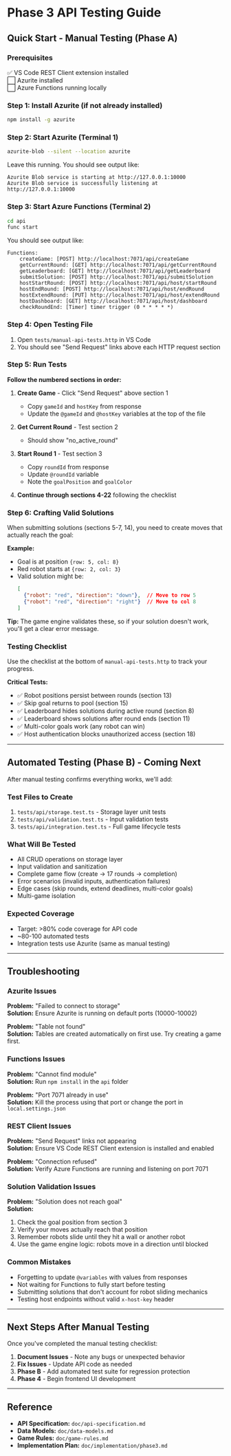 # Phase 3 API Testing Guide

## Quick Start - Manual Testing (Phase A)

### Prerequisites
✅ VS Code REST Client extension installed  
⬜ Azurite installed  
⬜ Azure Functions running locally

### Step 1: Install Azurite (if not already installed)

```bash
npm install -g azurite
```

### Step 2: Start Azurite (Terminal 1)

```bash
azurite-blob --silent --location azurite
```

Leave this running. You should see output like:
```
Azurite Blob service is starting at http://127.0.0.1:10000
Azurite Blob service is successfully listening at http://127.0.0.1:10000
```

### Step 3: Start Azure Functions (Terminal 2)

```bash
cd api
func start
```

You should see output like:
```
Functions:
    createGame: [POST] http://localhost:7071/api/createGame
    getCurrentRound: [GET] http://localhost:7071/api/getCurrentRound
    getLeaderboard: [GET] http://localhost:7071/api/getLeaderboard
    submitSolution: [POST] http://localhost:7071/api/submitSolution
    hostStartRound: [POST] http://localhost:7071/api/host/startRound
    hostEndRound: [POST] http://localhost:7071/api/host/endRound
    hostExtendRound: [PUT] http://localhost:7071/api/host/extendRound
    hostDashboard: [GET] http://localhost:7071/api/host/dashboard
    checkRoundEnd: [Timer] timer trigger (0 * * * * *)
```

### Step 4: Open Testing File

1. Open `tests/manual-api-tests.http` in VS Code
2. You should see "Send Request" links above each HTTP request section

### Step 5: Run Tests

**Follow the numbered sections in order:**

1. **Create Game** - Click "Send Request" above section 1
   - Copy `gameId` and `hostKey` from response
   - Update the `@gameId` and `@hostKey` variables at the top of the file

2. **Get Current Round** - Test section 2
   - Should show "no_active_round"

3. **Start Round 1** - Test section 3
   - Copy `roundId` from response
   - Update `@roundId` variable
   - Note the `goalPosition` and `goalColor`

4. **Continue through sections 4-22** following the checklist

### Step 6: Crafting Valid Solutions

When submitting solutions (sections 5-7, 14), you need to create moves that actually reach the goal:

**Example:**
- Goal is at position `{row: 5, col: 8}`
- Red robot starts at `{row: 2, col: 3}`
- Valid solution might be:
  ```json
  [
    {"robot": "red", "direction": "down"},  // Move to row 5
    {"robot": "red", "direction": "right"}  // Move to col 8
  ]
  ```

**Tip:** The game engine validates these, so if your solution doesn't work, you'll get a clear error message.

### Testing Checklist

Use the checklist at the bottom of `manual-api-tests.http` to track your progress.

**Critical Tests:**
- ✅ Robot positions persist between rounds (section 13)
- ✅ Skip goal returns to pool (section 15)
- ✅ Leaderboard hides solutions during active round (section 8)
- ✅ Leaderboard shows solutions after round ends (section 11)
- ✅ Multi-color goals work (any robot can win)
- ✅ Host authentication blocks unauthorized access (section 18)

---

## Automated Testing (Phase B) - Coming Next

After manual testing confirms everything works, we'll add:

### Test Files to Create
1. `tests/api/storage.test.ts` - Storage layer unit tests
2. `tests/api/validation.test.ts` - Input validation tests
3. `tests/api/integration.test.ts` - Full game lifecycle tests

### What Will Be Tested
- All CRUD operations on storage layer
- Input validation and sanitization
- Complete game flow (create → 17 rounds → completion)
- Error scenarios (invalid inputs, authentication failures)
- Edge cases (skip rounds, extend deadlines, multi-color goals)
- Multi-game isolation

### Expected Coverage
- Target: >80% code coverage for API code
- ~80-100 automated tests
- Integration tests use Azurite (same as manual testing)

---

## Troubleshooting

### Azurite Issues
**Problem:** "Failed to connect to storage"  
**Solution:** Ensure Azurite is running on default ports (10000-10002)

**Problem:** "Table not found"  
**Solution:** Tables are created automatically on first use. Try creating a game first.

### Functions Issues
**Problem:** "Cannot find module"  
**Solution:** Run `npm install` in the `api` folder

**Problem:** "Port 7071 already in use"  
**Solution:** Kill the process using that port or change the port in `local.settings.json`

### REST Client Issues
**Problem:** "Send Request" links not appearing  
**Solution:** Ensure VS Code REST Client extension is installed and enabled

**Problem:** "Connection refused"  
**Solution:** Verify Azure Functions are running and listening on port 7071

### Solution Validation Issues
**Problem:** "Solution does not reach goal"  
**Solution:** 
1. Check the goal position from section 3
2. Verify your moves actually reach that position
3. Remember robots slide until they hit a wall or another robot
4. Use the game engine logic: robots move in a direction until blocked

### Common Mistakes
- Forgetting to update `@variables` with values from responses
- Not waiting for Functions to fully start before testing
- Submitting solutions that don't account for robot sliding mechanics
- Testing host endpoints without valid `x-host-key` header

---

## Next Steps After Manual Testing

Once you've completed the manual testing checklist:

1. **Document Issues** - Note any bugs or unexpected behavior
2. **Fix Issues** - Update API code as needed
3. **Phase B** - Add automated test suite for regression protection
4. **Phase 4** - Begin frontend UI development

---

## Reference

- **API Specification:** `doc/api-specification.md`
- **Data Models:** `doc/data-models.md`
- **Game Rules:** `doc/game-rules.md`
- **Implementation Plan:** `doc/implementation/phase3.md`
